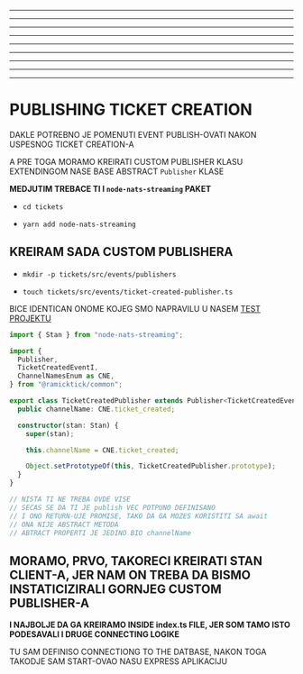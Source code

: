 








***
***
***
***
***
***
***
***
***

# PUBLISHING TICKET CREATION

DAKLE POTREBNO JE POMENUTI EVENT PUBLISH-OVATI NAKON USPESNOG TICKET CREATION-A

A PRE TOGA MORAMO KREIRATI CUSTOM PUBLISHER KLASU EXTENDINGOM NASE BASE ABSTRACT `Publisher` KLASE

**MEDJUTIM TREBACE TI I `node-nats-streaming` PAKET**

- `cd tickets`

- `yarn add node-nats-streaming`

## KREIRAM SADA CUSTOM PUBLISHERA

- `mkdir -p tickets/src/events/publishers`

- `touch tickets/src/events/ticket-created-publisher.ts`

BICE IDENTICAN ONOME KOJEG SMO NAPRAVILU U NASEM [TEST PROJEKTU](nats_test_project/src/publisher.ts)

```ts
import { Stan } from "node-nats-streaming";

import {
  Publisher,
  TicketCreatedEventI,
  ChannelNamesEnum as CNE,
} from "@ramicktick/common";

export class TicketCreatedPublisher extends Publisher<TicketCreatedEventI> {
  public channelName: CNE.ticket_created;

  constructor(stan: Stan) {
    super(stan);

    this.channelName = CNE.ticket_created;

    Object.setPrototypeOf(this, TicketCreatedPublisher.prototype);
  }
}

// NISTA TI NE TREBA OVDE VISE
// SECAS SE DA TI JE publish VEC POTPUNO DEFINISANO
// I ONO RETURN-UJE PROMISE, TAKO DA GA MOZES KORISTITI SA await
// ONA NIJE ABSTRACT METODA
// ABTRACT PROPERTI JE JEDINO BIO channelName
```

## MORAMO, PRVO, TAKORECI KREIRATI STAN CLIENT-A, JER NAM ON TREBA DA BISMO INSTATICIZIRALI GORNJEG CUSTOM PUBLISHER-A

**I NAJBOLJE DA GA KREIRAMO INSIDE index.ts FILE, JER SOM TAMO ISTO PODESAVALI I DRUGE CONNECTING LOGIKE**

TU SAM DEFINISO CONNECTIONG TO THE DATBASE, NAKON TOGA TAKODJE SAM START-OVAO NASU EXPRESS APLIKACIJU




